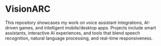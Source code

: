 # VisionARC
This repository showcases my work on voice assistant integrations, AI-driven games, and intelligent mobile/desktop apps. Projects include smart assistants, interactive AI experiences, and tools that blend speech recognition, natural language processing, and real-time responsiveness.
